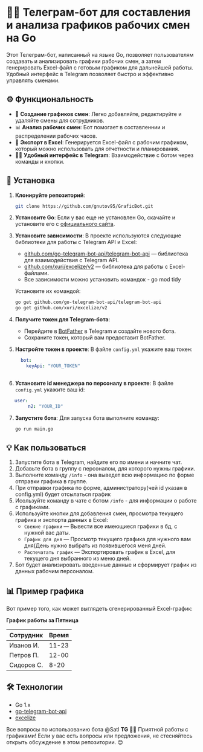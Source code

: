 # 🧑‍💼 Телеграм-бот для составления и анализа графиков рабочих смен на Go

Этот Телеграм-бот, написанный на языке Go, позволяет пользователям создавать и анализировать графики рабочих смен, а затем генерировать Excel-файл с готовым графиком для дальнейшей работы. Удобный интерфейс в Telegram позволяет быстро и эффективно управлять сменами.

## ⚙️ Функциональность

- 📅 **Создание графиков смен**: Легко добавляйте, редактируйте и удаляйте смены для сотрудников.
- 📊 **Анализ рабочих смен**: Бот помогает в составленнии и распределении рабочих часов.
- 💾 **Экспорт в Excel**: Генерируется Excel-файл с рабочим графиком, который можно использовать для отчетности и планирования.
- 🧑‍💻 **Удобный интерфейс в Telegram**: Взаимодействие с ботом через команды и кнопки.

## 🚀 Установка

1. **Клонируйте репозиторий**:
    ```bash
    git clone https://github.com/gnutov95/GraficBot.git
    ```

2. **Установите Go**:
    Если у вас еще не установлен Go, скачайте и установите его с [официального сайта](https://golang.org/dl/).

3. **Установите зависимости**:
    В проекте используются следующие библиотеки для работы с Telegram API и Excel:
    - [github.com/go-telegram-bot-api/telegram-bot-api](https://github.com/go-telegram-bot-api/telegram-bot-api) — библиотека для взаимодействия с Telegram API.
    - [github.com/xuri/excelize/v2](https://github.com/xuri/excelize) — библиотека для работы с Excel-файлами.
    - Все зависимости можно установить командок - go mod tidy
      

    Установите их командой:
    ```bash
    go get github.com/go-telegram-bot-api/telegram-bot-api
    go get github.com/xuri/excelize/v2
    ```

4. **Получите токен для Telegram-бота**:
    - Перейдите в [BotFather](https://core.telegram.org/bots#botfather) в Telegram и создайте нового бота.
    - Сохраните токен, который вам предоставит BotFather.

5. **Настройте токен в проекте**:
    В файле `config.yml` укажите ваш токен:
    ```config.yml
      bot:
        keyApi: "YOUR_TOKEN"
        
    ```

6. **Установите id менеджера по персоналу в проекте**:
   В файле `config.yml` укажите ваш id:
  ```config.yml
     user: 
          n2: "YOUR_ID"
  ```

7. **Запустите бота**:
    Для запуска бота выполните команду:
    ```bash
    go run main.go
    ```

## 💡 Как пользоваться

1. Запустите бота в Telegram, найдите его по имени и начните чат.
2. Добавьте бота в группу с персоналом, для которого нужны графики.
3. Выполните команду `/info` - она выведет всю информацию по форме отправки графика в группе.
4. При отправки графика по форме, администратору(чей id указан в config.yml) будет отсылаться график
5. Исользуйте команду в чате с ботом `/info` - для информации о работе с графиками.
6. Используйте кнопки для добавления смен, просмотра текущего графика и экспорта данных в Excel:
    - `Свежие графики` — Вывести все имеющиеся графики в бд, с нужной вас даты.
    - `График для дня` — Просмотр текущего графика для нужного вам дня(День нужно выбрать из появившегося меня дней.
    - `Распечатать график` — Экспортировать график в Excel, для текущего дня выбранного из меню дней.
7. Бот будет анализировать введенные данные и сформирует график из данных рабочим персоналом.

## 📊 Пример графика

Вот пример того, как может выглядеть сгенерированный Excel-график:

**График работы за  Пятница**

| Сотрудник  |    Время   | 
|------------|------------|
| Иванов И.  |    11-23   |
| Петров П.  |    12-00   | 
| Сидоров С. |    8-20    | 

## 🛠 Технологии

- Go 1.x
- [go-telegram-bot-api](https://github.com/go-telegram-bot-api/telegram-bot-api)
- [excelize](https://github.com/xuri/excelize)

Все вопросы по использованию бота @Satl **TG**
👨‍💻 Приятной работы с графиками! Если у вас есть вопросы или предложения, не стесняйтесь открыть обсуждение в этом репозитории. 😊
